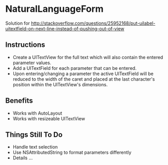 NaturalLanguageForm
===================

Solution for http://stackoverflow.com/questions/25952168/put-uilabel-uitextfield-on-next-line-instead-of-pushing-out-of-view

## Instructions

* Create a UITextView for the full text which will also contain the entered parameter values.
* Add a UITextField for each parameter that can be entered.
* Upon entering/changing a parameter the active UITextField will be reduced to the width of the caret and placed at the last character's position within the UITextView's dimensions.

## Benefits

* Works with AutoLayout
* Works with resizeable UITextView

## Things Still To Do

* Handle text selection
* Use NSAttributedString to format parameters differently
* Details …
